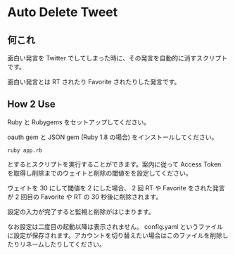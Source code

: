 # Auto Delete Tweet
## 何これ
面白い発言を Twitter でしてしまった時に、その発言を自動的に消すスクリプトです。

面白い発言とは RT されたり Favorite されたりした発言です。

## How 2 Use
Ruby と Rubygems をセットアップしてください。

oauth gem と JSON gem (Ruby 1.8 の場合) をインストールしてください。

    ruby app.rb

とするとスクリプトを実行することができます。案内に従って Access Token を取得し削除までのウェイトと削除の閾値をを設定してください。

ウェイトを 30 にして閾値を 2 にした場合、 2 回 RT や Favorite をされた発言が 2 回目の Favorite や RT の 30 秒後に削除されます。

設定の入力が完了すると監視と削除がはじまります。

なお設定は二度目の起動以降は表示されません。 config.yaml というファイルに設定が保存されます。アカウントを切り替えたい場合はこのファイルを削除したりリネームしたりしてください。
